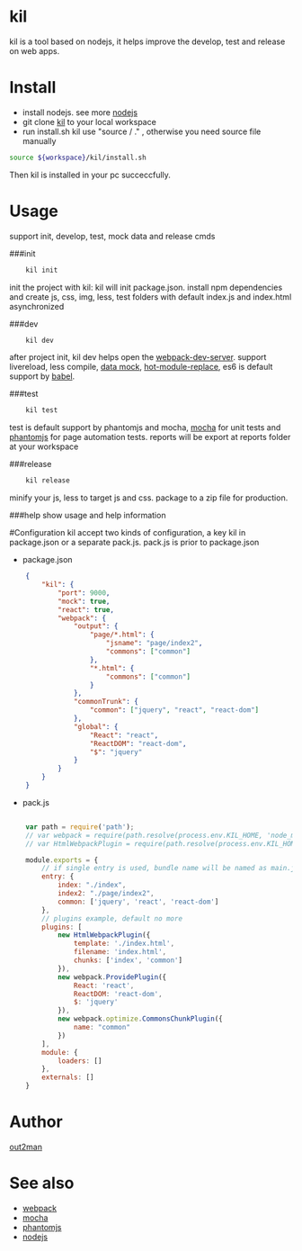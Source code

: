 # kil
kil is a tool based on nodejs, it helps improve the develop, test and release on web apps.

# Install
*  install nodejs. see more [nodejs](https://nodejs.org)
*  git clone [kil](https://github.com/lovelypig5/kil.git) to your local workspace
*  run install.sh kil use "source / ." , otherwise you need source file manually
```bash
source ${workspace}/kil/install.sh
```

Then kil is installed in your pc succeccfully.

# Usage
  support init, develop, test, mock data and release cmds

###init
```javascript
    kil init
```
init the project with kil:
kil will init package.json. install npm dependencies and create js, css, img, less, test folders with default index.js and index.html asynchronized

###dev
```javascript
    kil dev
```
after project init, kil dev helps open the [webpack-dev-server](https://webpack.github.io/docs/webpack-dev-server.html).
support livereload, less compile, [data mock](https://github.com/nuysoft/Mock), [hot-module-replace](https://webpack.github.io/docs/hot-module-replacement.html), es6 is default support by [babel](https://babeljs.io/).

###test
```javascript
    kil test
```
test is default support by phantomjs and mocha, [mocha](https://mochajs.org/) for unit tests and [phantomjs](http://phantomjs.org/) for page automation tests.
reports will be export at reports folder at your workspace

###release
```javascript
    kil release
```
minify your js, less to target js and css. package to a zip file for production.

###help
show usage and help information

#Configuration
kil accept two kinds of configuration, a key kil in package.json or a separate pack.js. pack.js is prior to package.json

* package.json

```json
    {
        "kil": {
            "port": 9000,
            "mock": true,
            "react": true,
            "webpack": {
                "output": {
                    "page/*.html": {
                        "jsname": "page/index2",
                        "commons": ["common"]
                    },
                    "*.html": {
                        "commons": ["common"]
                    }
                },
                "commonTrunk": {
                    "common": ["jquery", "react", "react-dom"]
                },
                "global": {
                    "React": "react",
                    "ReactDOM": "react-dom",
                    "$": "jquery"
                }
            }
        }
    }
```

* pack.js

```javascript

    var path = require('path');
    // var webpack = require(path.resolve(process.env.KIL_HOME, 'node_modules', 'webpack'));
    // var HtmlWebpackPlugin = require(path.resolve(process.env.KIL_HOME, 'node_modules', 'html-webpack-plugin'));

    module.exports = {
        // if single entry is used, bundle name will be named as main.js
        entry: {
            index: "./index",
            index2: "./page/index2",
            common: ['jquery', 'react', 'react-dom']
        },
        // plugins example, default no more
        plugins: [
            new HtmlWebpackPlugin({
                template: './index.html',
                filename: 'index.html',
                chunks: ['index', 'common']
            }),
            new webpack.ProvidePlugin({
                React: 'react',
                ReactDOM: 'react-dom',
                $: 'jquery'
            }),
            new webpack.optimize.CommonsChunkPlugin({
                name: "common"
            })
        ],
        module: {
            loaders: []
        },
        externals: []
    }

```

# Author
[out2man](http:/www.out2man.com)

# See also
* [webpack](https://webpack.github.io/)
* [mocha](https://mochajs.org/)
* [phantomjs](http://phantomjs.org/)
* [nodejs](https://nodejs.org)
